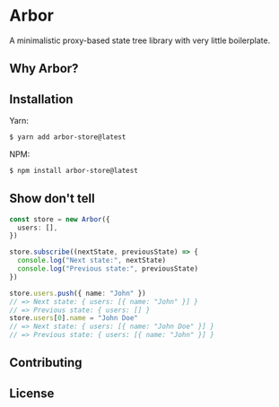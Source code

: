 # Arbor

A minimalistic proxy-based state tree library with very little boilerplate.

## Why Arbor?

## Installation

Yarn:

```sh
$ yarn add arbor-store@latest
```

NPM:

```sh
$ npm install arbor-store@latest
```

## Show don't tell

```ts
const store = new Arbor({
  users: [],
})

store.subscribe((nextState, previousState) => {
  console.log("Next state:", nextState)
  console.log("Previous state:", previousState)
})

store.users.push({ name: "John" })
// => Next state: { users: [{ name: "John" }] }
// => Previous state: { users: [] }
store.users[0].name = "John Doe"
// => Next state: { users: [{ name: "John Doe" }] }
// => Previous state: { users: [{ name: "John" }] }
```

## Contributing

## License
